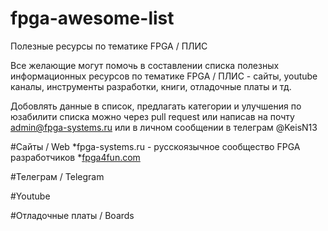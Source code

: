 # fpga-awesome-list
Полезные ресурсы по тематике FPGA / ПЛИС

Все желающие могут помочь в составлении списка полезных информационных ресурсов по тематике FPGA / ПЛИС - сайты, youtube каналы, инструменты разработки, книги, отладочные платы и тд.

Добовлять данные в список, предлагать категории и улучшения по юзабилити списка можно через pull request или написав на почту admin@fpga-systems.ru или в личном сообщении в телеграм @KeisN13

#Сайты / Web
*fpga-systems.ru - русскоязычное сообщество FPGA разработчиков
*[fpga4fun.com](https://www.fpga4fun.com/)

#Телеграм / Telegram


#Youtube

#Отладочные платы / Boards

